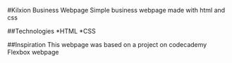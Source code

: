 #Kilxion Business Webpage
Simple business webpage made with html and css

##Technologies
*HTML
*CSS 

##Inspiration
This webpage was based on a project on codecademy Flexbox webpage

